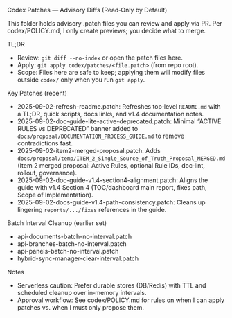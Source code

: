 Codex Patches — Advisory Diffs (Read‑Only by Default)

This folder holds advisory .patch files you can review and apply via PR. Per codex/POLICY.md, I only create previews; you decide what to merge.

TL;DR
- Review: `git diff --no-index` or open the patch files here.
- Apply: `git apply codex/patches/<file.patch>` (from repo root).
- Scope: Files here are safe to keep; applying them will modify files outside `codex/` only when you run `git apply`.

Key Patches (recent)
- 2025-09-02-refresh-readme.patch: Refreshes top‑level `README.md` with a TL;DR, quick scripts, docs links, and v1.4 documentation notes.
- 2025-09-02-doc-guide-lite-active-deprecated.patch: Minimal “ACTIVE RULES vs DEPRECATED” banner added to `docs/proposal/DOCUMENTATION_PROCESS_GUIDE.md` to remove contradictions fast.
- 2025-09-02-item2-merged-proposal.patch: Adds `docs/proposal/temp/ITEM_2_Single_Source_of_Truth_Proposal_MERGED.md` (Item 2 merged proposal: Active Rules, optional Rule IDs, doc‑lint, rollout, governance).
- 2025-09-02-doc-guide-v1.4-section4-alignment.patch: Aligns the guide with v1.4 Section 4 (TOC/dashboard main report, fixes path, Scope of Implementation).
- 2025-09-02-docs-guide-v1.4-path-consistency.patch: Cleans up lingering `reports/.../fixes` references in the guide.

Batch Interval Cleanup (earlier set)
- api-documents-batch-no-interval.patch
- api-branches-batch-no-interval.patch
- api-panels-batch-no-interval.patch
- hybrid-sync-manager-clear-interval.patch

Notes
- Serverless caution: Prefer durable stores (DB/Redis) with TTL and scheduled cleanup over in‑memory intervals.
- Approval workflow: See codex/POLICY.md for rules on when I can apply patches vs. when I must only propose them.

